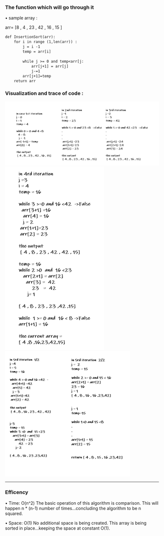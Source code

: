 

### The function which will go through it 


• sample array : 

arr= [8 , 4 , 23 , 42 , 16 , 15 ]

    def InsertionSort(arr): 
        for i in range (1,len(arr)) : 
            j = i -1      
            temp = arr[i] 

            while j >= 0 and temp<arr[j:
                arr[j+1] = arr[j]
                j-=1
            arr[j+1]=temp  
        return arr

### Visualization and trace of code : 

<img src="code 26a.png"/>
<img src="code 26b.png"/>
<img src="code 26c.png"/>

 **************************

### Efficency

• Time: O(n^2)
The basic operation of this algorithm is comparison. This will happen n * (n-1) number of times…concluding the algorithm to be n squared.


• Space: O(1)
No additional space is being created. This array is being sorted in place…keeping the space at constant O(1).